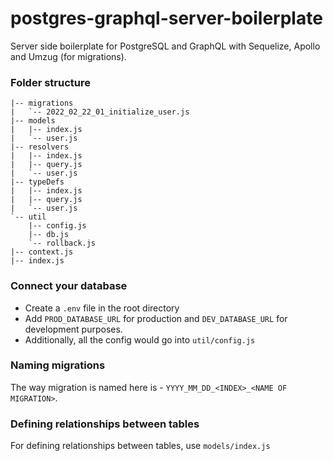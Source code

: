 # postgres-graphql-server-boilerplate

Server side boilerplate for PostgreSQL and GraphQL with Sequelize, Apollo and Umzug (for migrations).

### Folder structure
```
|-- migrations
|   `-- 2022_02_22_01_initialize_user.js
|-- models
|   |-- index.js
|   `-- user.js
|-- resolvers
|   |-- index.js
|   |-- query.js
|   `-- user.js
|-- typeDefs
|   |-- index.js
|   |-- query.js
|   `-- user.js
`-- util
    |-- config.js
    |-- db.js
    `-- rollback.js
|-- context.js
|-- index.js
```
### Connect your database
- Create a `.env` file in the root directory
- Add `PROD_DATABASE_URL` for production and `DEV_DATABASE_URL` for development purposes.
- Additionally, all the config would go into `util/config.js` 

### Naming migrations
The way migration is named here is -  `YYYY_MM_DD_<INDEX>_<NAME OF MIGRATION>`.

### Defining relationships between tables
For defining relationships between tables, use `models/index.js`

